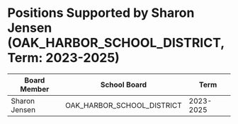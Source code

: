 # Positions Supported by Sharon Jensen (OAK_HARBOR_SCHOOL_DISTRICT, Term: 2023-2025)

| Board Member | School Board | Term |
|--------------|--------------|------|
| Sharon Jensen | OAK_HARBOR_SCHOOL_DISTRICT | 2023-2025 |

